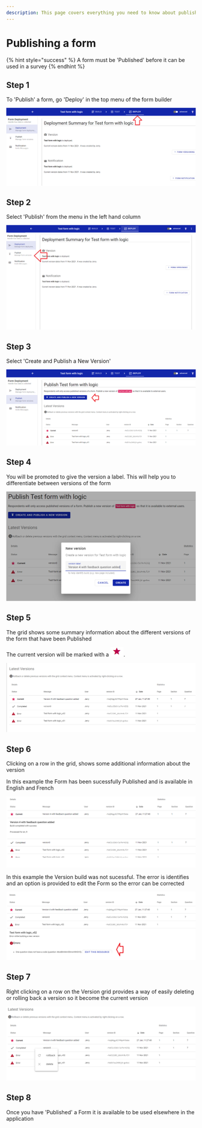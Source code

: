 ```yaml
---
description: This page covers everything you need to know about publishing a form
---
```


# Publishing a form

{% hint style="success" %}
A form must be 'Published' before it can be used in a survey
{% endhint %}

## Step 1

To 'Publish' a form, go 'Deploy' in the top menu of the form builder

![](<../../.gitbook/assets/image (314).png>)

## Step 2

Select 'Publish' from the menu in the left hand column

![](<../../.gitbook/assets/image (307).png>)

## Step 3

Select 'Create and Publish a New Version'

![](<../../.gitbook/assets/image (318).png>)

## Step 4

You will be promoted to give the version a label. This will help you to differentiate between versions of the form

![](<../../.gitbook/assets/image (334) (1).png>)

## Step 5

The grid shows some summary information about the different versions of the form that have been Published

The current version will be marked with a ![](../../.gitbook/assets/image.png).

![](<../../.gitbook/assets/image (309) (1).png>)

## Step 6

Clicking on a row in the grid, shows some additional information about the version

In this example the Form has been sucessfully Published and is available in English and French

![](<../../.gitbook/assets/image (305) (1).png>)

In this example the Version build was not sucessful. The error is identifies and an option is provided to edit the Form so the error can be corrected

![](<../../.gitbook/assets/image (320).png>)

## Step 7

Right clicking on a row on the Version grid provides a way of easily deleting or rolling back a version so it become the current version

![](<../../.gitbook/assets/image (322) (1).png>)

## Step 8

Once you have 'Published' a Form it is available to be used elsewhere in the application
